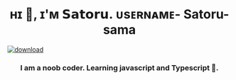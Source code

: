 
<h1 align="center">ʜɪ 👋, ɪ'ᴍ 𝗦𝗮𝘁𝗼𝗿𝘂. ᴜsᴇʀɴᴀᴍᴇ- Satoru-sama</h1>
<a href="https://imgbb.com/"><img src="https://i.ibb.co/cv9tGDG/download.jpg" alt="download" border="0" /></a>
<h3 align="center">I am a noob coder. Learning javascript and Typescript 👀.</h3>
